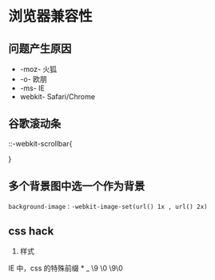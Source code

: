 # 浏览器兼容性

## 问题产生原因

- -moz- 火狐
- -o- 欧朋
- -ms-  IE
- webkit-  Safari/Chrome

## 谷歌滚动条

::-webkit-scrollbar{

}

## 多个背景图中选一个作为背景

    background-image：-webkit-image-set(url() 1x , url() 2x)
## css hack 
1. 样式

IE 中，css 的特殊前缀
*
_
\9
\0
\9\0

<!-- ifie-->